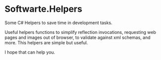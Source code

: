 Softwarte.Helpers
=================

Some C# Helpers to save time in development tasks.

Useful helpers functions to simplify reflection invocations, requesting web pages and images out of browser, to validate against xml schemas, and more. This helpers are simple but useful.

I hope that can help you.

